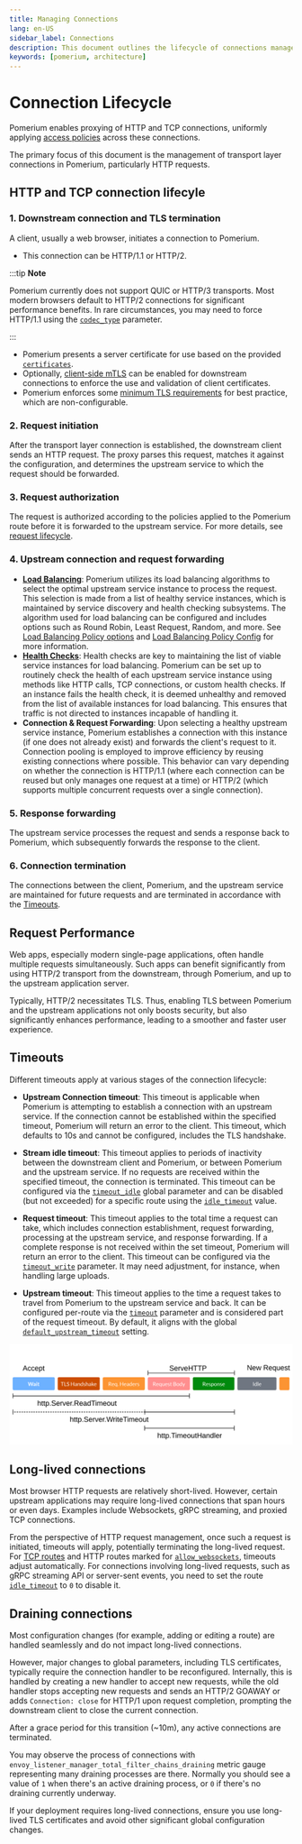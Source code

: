 ```yaml
---
title: Managing Connections
lang: en-US
sidebar_label: Connections
description: This document outlines the lifecycle of connections managed by Pomerium, including TCP and HTTP connections.
keywords: [pomerium, architecture]
---
```


# Connection Lifecycle

Pomerium enables proxying of HTTP and TCP connections, uniformly applying [access policies](/docs/capabilities/authorization) across these connections.

The primary focus of this document is the management of transport layer connections in Pomerium, particularly HTTP requests.

## HTTP and TCP connection lifecyle

### 1. **Downstream connection and TLS termination**

A client, usually a web browser, initiates a connection to Pomerium.

- This connection can be HTTP/1.1 or HTTP/2.

:::tip **Note**

Pomerium currently does not support QUIC or HTTP/3 transports. Most modern browsers default to HTTP/2 connections for significant performance benefits. In rare circumstances, you may need to force HTTP/1.1 using the [`codec_type`](/docs/reference/codec-type) parameter.

:::

- Pomerium presents a server certificate for use based on the provided [`certificates`](/docs/reference/certificates#certificates).
- Optionally, [client-side mTLS](/docs/capabilities/mtls-clients) can be enabled for downstream connections to enforce the use and validation of client certificates.
- Pomerium enforces some [minimum TLS requirements](/docs/internals/cryptography#downstream-tls) for best practice, which are non-configurable.

### 2. **Request initiation**

After the transport layer connection is established, the downstream client sends an HTTP request. The proxy parses this request, matches it against the configuration, and determines the upstream service to which the request should be forwarded.

### 3. **Request authorization**

The request is authorized according to the policies applied to the Pomerium route before it is forwarded to the upstream service. For more details, see [request lifecycle](/docs/internals/architecture#the-lifecycle-of-a-request).

### 4. **Upstream connection and request forwarding**

- **[Load Balancing](/docs/capabilities/routing#load-balancer)**: Pomerium utilizes its load balancing algorithms to select the optimal upstream service instance to process the request. This selection is made from a list of healthy service instances, which is maintained by service discovery and health checking subsystems. The algorithm used for load balancing can be configured and includes options such as Round Robin, Least Request, Random, and more. See [Load Balancing Policy options](/docs/reference/routes/load-balancing-policy#load-balancing-policy-options) and [Load Balancing Policy Config](/docs/reference/routes/load-balancing-policy-config) for more information.
- **[Health Checks](/docs/reference/routes/health-checks)**: Health checks are key to maintaining the list of viable service instances for load balancing. Pomerium can be set up to routinely check the health of each upstream service instance using methods like HTTP calls, TCP connections, or custom health checks. If an instance fails the health check, it is deemed unhealthy and removed from the list of available instances for load balancing. This ensures that traffic is not directed to instances incapable of handling it.
- **Connection & Request Forwarding**: Upon selecting a healthy upstream service instance, Pomerium establishes a connection with this instance (if one does not already exist) and forwards the client's request to it. Connection pooling is employed to improve efficiency by reusing existing connections where possible. This behavior can vary depending on whether the connection is HTTP/1.1 (where each connection can be reused but only manages one request at a time) or HTTP/2 (which supports multiple concurrent requests over a single connection).

### 5. **Response forwarding**

The upstream service processes the request and sends a response back to Pomerium, which subsequently forwards the response to the client.

### 6. **Connection termination**

The connections between the client, Pomerium, and the upstream service are maintained for future requests and are terminated in accordance with the [Timeouts](#timeouts).

## Request Performance

Web apps, especially modern single-page applications, often handle multiple requests simultaneously. Such apps can benefit significantly from using HTTP/2 transport from the downstream, through Pomerium, and up to the upstream application server.

Typically, HTTP/2 necessitates TLS. Thus, enabling TLS between Pomerium and the upstream applications not only boosts security, but also significantly enhances performance, leading to a smoother and faster user experience.

## Timeouts

Different timeouts apply at various stages of the connection lifecycle:

- **Upstream Connection timeout**: This timeout is applicable when Pomerium is attempting to establish a connection with an upstream service. If the connection cannot be established within the specified timeout, Pomerium will return an error to the client. This timeout, which defaults to 10s and cannot be configured, includes the TLS handshake.

- **Stream idle timeout**: This timeout applies to periods of inactivity between the downstream client and Pomerium, or between Pomerium and the upstream service. If no requests are received within the specified timeout, the connection is terminated. This timeout can be configured via the [`timeout_idle`](/docs/reference/global-timeouts) global parameter and can be disabled (but not exceeded) for a specific route using the [`idle_timeout`](/docs/reference/routes/timeouts#idle-timeout) value.

- **Request timeout**: This timeout applies to the total time a request can take, which includes connection establishment, request forwarding, processing at the upstream service, and response forwarding. If a complete response is not received within the set timeout, Pomerium will return an error to the client. This timeout can be configured via the [`timeout_write`](/docs/reference/global-timeouts) parameter. It may need adjustment, for instance, when handling large uploads.

- **Upstream timeout**: This timeout applies to the time a request takes to travel from Pomerium to the upstream service and back. It can be configured per-route via the [`timeout`](/docs/reference/routes/timeouts#route-timeout) parameter and is considered part of the request timeout. By default, it aligns with the global [`default_upstream_timeout`](docs/reference/default-upstream-timeout) setting.

![Example of HTTP request lifecycle and timeout settings](./img/timeouts-http-request/timeouts-http-diagram.png)

## Long-lived connections

Most browser HTTP requests are relatively short-lived. However, certain upstream applications may require long-lived connections that span hours or even days. Examples include Websockets, gRPC streaming, and proxied TCP connections.

From the perspective of HTTP request management, once such a request is initiated, timeouts will apply, potentially terminating the long-lived request. For [TCP routes](/docs/capabilities/tcp) and HTTP routes marked for [`allow_websockets`](/docs/reference/routes/timeouts#websocket-connections), timeouts adjust automatically. For connections involving long-lived requests, such as gRPC streaming API or server-sent events, you need to set the route [`idle_timeout`](/docs/reference/routes/timeouts#idle-timeout) to `0` to disable it.

## Draining connections

Most configuration changes (for example, adding or editing a route) are handled seamlessly and do not impact long-lived connections.

However, major changes to global parameters, including TLS certificates, typically require the connection handler to be reconfigured. Internally, this is handled by creating a new handler to accept new requests, while the old handler stops accepting new requests and sends an HTTP/2 GOAWAY or adds `Connection: close` for HTTP/1 upon request completion, prompting the downstream client to close the current connection.

After a grace period for this transition (~10m), any active connections are terminated.

You may observe the process of connections with `envoy_listener_manager_total_filter_chains_draining` metric gauge representing many draining processes are there. Normally you should see a value of `1` when there's an active draining process, or `0` if there's no draining currently underway.

If your deployment requires long-lived connections, ensure you use long-lived TLS certificates and avoid other significant global configuration changes.
